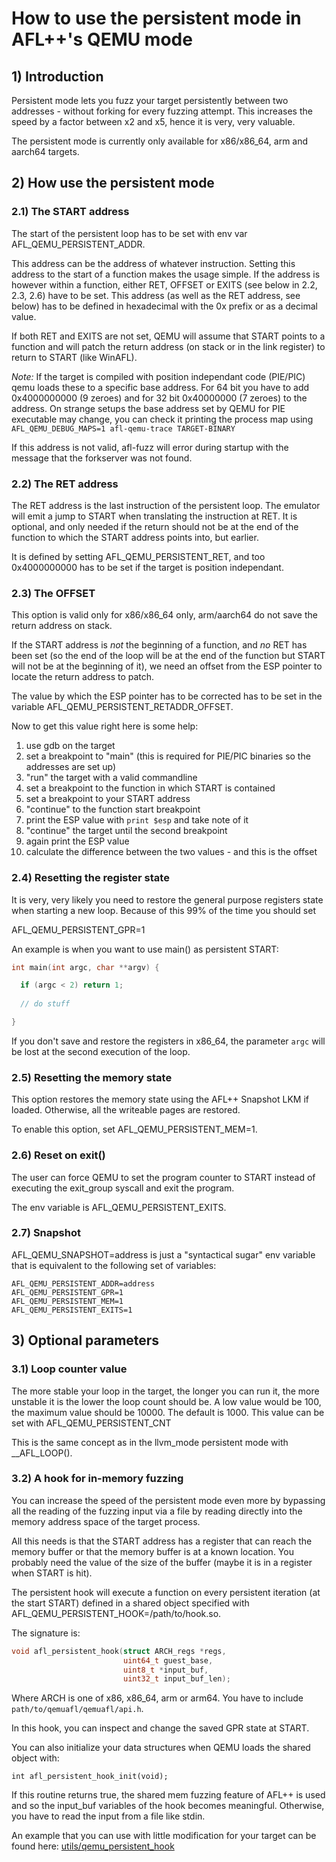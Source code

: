 # How to use the persistent mode in AFL++'s QEMU mode

## 1) Introduction

Persistent mode lets you fuzz your target persistently between two
addresses - without forking for every fuzzing attempt.
This increases the speed by a factor between x2 and x5, hence it is
very, very valuable.

The persistent mode is currently only available for x86/x86_64, arm
and aarch64 targets.

## 2) How use the persistent mode

### 2.1) The START address

The start of the persistent loop has to be set with env var AFL_QEMU_PERSISTENT_ADDR.

This address can be the address of whatever instruction.
Setting this address to the start of a function makes the usage simple.
If the address is however within a function, either RET, OFFSET or EXITS
(see below in 2.2, 2.3, 2.6) have to be set.
This address (as well as the RET address, see below) has to be defined in
hexadecimal with the 0x prefix or as a decimal value.

If both RET and EXITS are not set, QEMU will assume that START points to a
function and will patch the return address (on stack or in the link register)
to return to START (like WinAFL).

*Note:* If the target is compiled with position independant code (PIE/PIC)
qemu loads these to a specific base address.
For 64 bit you have to add 0x4000000000 (9 zeroes) and for 32 bit 0x40000000
(7 zeroes) to the address.
On strange setups the base address set by QEMU for PIE executable may change,
you can check it printing the process map using 
`AFL_QEMU_DEBUG_MAPS=1 afl-qemu-trace TARGET-BINARY`

If this address is not valid, afl-fuzz will error during startup with the
message that the forkserver was not found.

### 2.2) The RET address

The RET address is the last instruction of the persistent loop.
The emulator will emit a jump to START when translating the instruction at RET.
It is optional, and only needed if the return should not be
at the end of the function to which the START address points into, but earlier.

It is defined by setting AFL_QEMU_PERSISTENT_RET, and too 0x4000000000 has to
be set if the target is position independant.

### 2.3) The OFFSET

This option is valid only for x86/x86_64 only, arm/aarch64 do not save the
return address on stack.

If the START address is *not* the beginning of a function, and *no* RET has
been set (so the end of the loop will be at the end of the function but START
will not be at the beginning of it), we need an offset from the ESP pointer
to locate the return address to patch.

The value by which the ESP pointer has to be corrected has to be set in the
variable AFL_QEMU_PERSISTENT_RETADDR_OFFSET.

Now to get this value right here is some help:
1. use gdb on the target 
2. set a breakpoint to "main" (this is required for PIE/PIC binaries so the
   addresses are set up)
3. "run" the target with a valid commandline
4. set a breakpoint to the function in which START is contained
5. set a breakpoint to your START address
6. "continue" to the function start breakpoint
6. print the ESP value with `print $esp` and take note of it
7. "continue" the target until the second breakpoint
8. again print the ESP value
9. calculate the difference between the two values - and this is the offset

### 2.4) Resetting the register state

It is very, very likely you need to restore the general purpose registers state
when starting a new loop. Because of this 99% of the time you should set

AFL_QEMU_PERSISTENT_GPR=1

An example is when you want to use main() as persistent START:

```c
int main(int argc, char **argv) {

  if (argc < 2) return 1;
  
  // do stuff

}
```

If you don't save and restore the registers in x86_64, the parameter `argc`
will be lost at the second execution of the loop.

### 2.5) Resetting the memory state

This option restores the memory state using the AFL++ Snapshot LKM if loaded.
Otherwise, all the writeable pages are restored.

To enable this option, set AFL_QEMU_PERSISTENT_MEM=1.

### 2.6) Reset on exit()

The user can force QEMU to set the program counter to START instead of executing
the exit_group syscall and exit the program.

The env variable is AFL_QEMU_PERSISTENT_EXITS.

### 2.7) Snapshot

AFL_QEMU_SNAPSHOT=address is just a "syntactical sugar" env variable that is equivalent to
the following set of variables:

```
AFL_QEMU_PERSISTENT_ADDR=address
AFL_QEMU_PERSISTENT_GPR=1
AFL_QEMU_PERSISTENT_MEM=1
AFL_QEMU_PERSISTENT_EXITS=1
```

## 3) Optional parameters

### 3.1) Loop counter value

The more stable your loop in the target, the longer you can run it, the more
unstable it is the lower the loop count should be. A low value would be 100,
the maximum value should be 10000. The default is 1000.
This value can be set with AFL_QEMU_PERSISTENT_CNT

This is the same concept as in the llvm_mode persistent mode with __AFL_LOOP().

### 3.2) A hook for in-memory fuzzing

You can increase the speed of the persistent mode even more by bypassing all
the reading of the fuzzing input via a file by reading directly into the
memory address space of the target process.

All this needs is that the START address has a register that can reach the
memory buffer or that the memory buffer is at a known location. You probably need
the value of the size of the buffer (maybe it is in a register when START is
hit).

The persistent hook will execute a function on every persistent iteration
(at the start START) defined in a shared object specified with
AFL_QEMU_PERSISTENT_HOOK=/path/to/hook.so.

The signature is:

```c
void afl_persistent_hook(struct ARCH_regs *regs,
                         uint64_t guest_base,
                         uint8_t *input_buf,
                         uint32_t input_buf_len);
```

Where ARCH is one of x86, x86_64, arm or arm64.
You have to include `path/to/qemuafl/qemuafl/api.h`.

In this hook, you can inspect and change the saved GPR state at START.

You can also initialize your data structures when QEMU loads the shared object
with:

`int afl_persistent_hook_init(void);`

If this routine returns true, the shared mem fuzzing feature of AFL++ is used
and so the input_buf variables of the hook becomes meaningful. Otherwise,
you have to read the input from a file like stdin.

An example that you can use with little modification for your target can
be found here: [utils/qemu_persistent_hook](../utils/qemu_persistent_hook)
